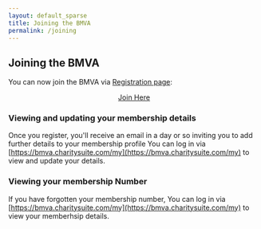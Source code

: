 ```yaml
---
layout: default_sparse
title: Joining the BMVA
permalink: /joining
---
```


## Joining the BMVA

You can now join the BMVA via [Registration page](https://bmva.charitysuite.com/events/72fi1bts):


<div class="alert mt-3 alert-info" style="text-align:center;">
<a class="btn btn-warning" role="button" href="https://bmva.charitysuite.com/events/72fi1bts">Join Here</a>
</div>


### Viewing and updating your membership details
Once you register, you'll receive an email in a day or so inviting you to add further details to your membership profile 
You can log in via [https://bmva.charitysuite.com/my](https://bmva.charitysuite.com/my) to view and update your details.

<!--
Please send any changes in details to
[membership@bmva.org](mailto:membership@bmva.org) and pay via the
[Registration page](https://bmva.charitysuite.com/events/dwonyclg).
-->


### Viewing your membership Number
If you have forgotten your membership number, You can log in via [https://bmva.charitysuite.com/my](https://bmva.charitysuite.com/my) to view your memberhsip details.

<!--
If you have forgotten your membership number, please email
[membership@bmva.org](mailto:membership@bmva.org) and we will endeavour to
re-acquaint you!
-->